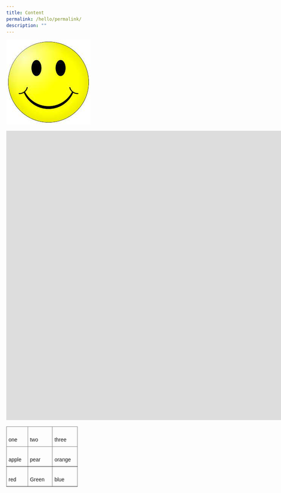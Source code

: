 ```yaml
---
title: Content
permalink: /hello/permalink/
description: ""
---
```

![](/images/download.jpg)

<iframe width="1864" height="770" src="https://www.youtube.com/embed/DPQQQ0OsDwE" title="Spicy MONSTER CURRY CHALLENGE 🥵 & Japanese Ramen vs. Chinese Ramen in Singapore" frameborder="0" allow="accelerometer; autoplay; clipboard-write; encrypted-media; gyroscope; picture-in-picture" allowfullscreen></iframe>

<style type="text/css">
.tg  {border-collapse:collapse;border-spacing:0;}
.tg td{border-color:black;border-style:solid;border-width:1px;font-family:Arial, sans-serif;font-size:14px;
  overflow:hidden;padding:10px 5px;word-break:normal;}
.tg th{border-color:black;border-style:solid;border-width:1px;font-family:Arial, sans-serif;font-size:14px;
  font-weight:normal;overflow:hidden;padding:10px 5px;word-break:normal;}
.tg .tg-0pky{border-color:inherit;text-align:left;vertical-align:top}
</style>
<table class="tg">
<thead>
  <tr>
    <th class="tg-0pky">&nbsp;&nbsp;&nbsp;<br>one&nbsp;&nbsp;&nbsp;</th>
    <th class="tg-0pky">&nbsp;&nbsp;&nbsp;<br>two&nbsp;&nbsp;&nbsp;</th>
    <th class="tg-0pky">&nbsp;&nbsp;&nbsp;<br>three&nbsp;&nbsp;&nbsp;</th>
  </tr>
</thead>
<tbody>
  <tr>
    <td class="tg-0pky">&nbsp;&nbsp;&nbsp;<br>apple&nbsp;&nbsp;&nbsp;</td>
    <td class="tg-0pky">&nbsp;&nbsp;&nbsp;<br>pear&nbsp;&nbsp;&nbsp;</td>
    <td class="tg-0pky">&nbsp;&nbsp;&nbsp;<br>orange&nbsp;&nbsp;&nbsp;</td>
  </tr>
  <tr>
    <td class="tg-0pky">&nbsp;&nbsp;&nbsp;<br>red&nbsp;&nbsp;&nbsp;</td>
    <td class="tg-0pky">&nbsp;&nbsp;&nbsp;<br>Green&nbsp;&nbsp;&nbsp;&nbsp;</td>
    <td class="tg-0pky">&nbsp;&nbsp;&nbsp;<br>blue&nbsp;&nbsp;&nbsp;</td>
  </tr>
</tbody>
</table>